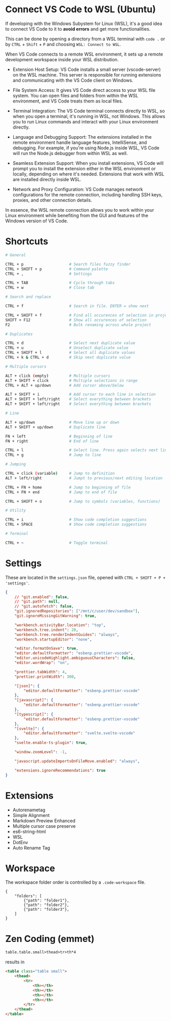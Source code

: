 # Connect VS Code to WSL (Ubuntu)

If developing with the Windows Subystem for Linux (WSL), it's a good idea to connect VS Code to it to **avoid errors** and get more functionalities.

This can be done by opening a directory from a WSL terminal with `code .` or by `CTRL` + `Shift` + `P` and choosing `WSL: Connect to WSL`.

When VS Code connects to a remote WSL environment, it sets up a remote development workspace inside your WSL distribution.

-   Extension Host Setup: VS Code installs a small server (vscode-server) on the WSL machine. This server is responsible for running extensions and communicating with the VS Code client on Windows.

-   File System Access: It gives VS Code direct access to your WSL file system. You can open files and folders from within the WSL environment, and VS Code treats them as local files.

-   Terminal Integration: The VS Code terminal connects directly to WSL, so when you open a terminal, it's running in WSL, not Windows. This allows you to run Linux commands and interact with your Linux environment directly.

-   Language and Debugging Support: The extensions installed in the remote environment handle language features, IntelliSense, and debugging. For example, if you're using Node.js inside WSL, VS Code will run the Node.js debugger from within WSL as well.

-   Seamless Extension Support: When you install extensions, VS Code will prompt you to install the extension either in the WSL environment or locally, depending on where it's needed. Extensions that work with WSL are installed directly inside WSL.

-   Network and Proxy Configuration: VS Code manages network configurations for the remote connection, including handling SSH keys, proxies, and other connection details.

In essence, the WSL remote connection allows you to work within your Linux environment while benefiting from the GUI and features of the Windows version of VS Code.

# Shortcuts

```bash
# General

CTRL + p                    # Search files fuzzy finder
CTRL + SHIFT + p            # Command palette
CTRL + ,                    # Settings

CTRL + TAB                  # Cycle through tabs
CTRL + w                    # Close tab

# Search and replace

CTRL + f                    # Search in file. ENTER = show next

CTRL + SHIFT + f            # Find all occurences of selection in project
SHIFT + F12                 # Show all occurences of selection
F2                          # Bulk renaming across whole project

# Duplicates

CTRL + d                    # Select next duplicate value
CTRL + u                    # Unselect duplicate value
CTRL + SHIFT + l            # Select all duplicate values
CTRL + k & CTRL + d         # Skip next duplicate value

# Multiple cursors

ALT + click (empty)         # Multiple cursors
ALT + SHIFT + click         # Multiple selections in range
CTRL + ALT + up/down        # Add cursor above/below

ALT + SHIFT + i             # Add cursor to each line in selection
ALT + SHIFT + left/right    # Select everything between brackets
ALT + SHIFT + left/right    # Select everything between brackets

# Line

ALT + up/down               # Move line up or down
ALT + SHIFT + up/down       # Duplicate line

FN + left                   # Beginning of line
FN + right                  # End of line

CTRL + l                    # Select line. Press again selects next line
CTRL + g                    # Jump to line

# Jumping

CTRL + click (variable)     # Jump to definition
ALT + left/right            # Jumpt to previous/next editing location

CTRL + FN + home            # Jump to beginning of file
CTRL + FN + end             # Jump to end of file

CTRL + SHIFT + o            # Jump to symbols (variables, functions)

# Utility

CTRL + i                    # Show code completion suggestions
CTRL + SPACE                # Show code completion suggestions

# Terminal

CTRL + ~                    # Toggle terminal
```

# Settings

These are located in the `settings.json` file, opened with `CTRL + SHIFT + P + 'settings'`.

```json
{
    // "git.enabled": false,
    // "git.path": null,
    // "git.autofetch": false,
    "git.ignoredRepositories": ["/mnt/c/user/dev/sandbox"],
    "git.ignoreMissingGitWarning": true,

    "workbench.activityBar.location": "top",
    "workbench.tree.indent": 20,
    "workbench.tree.renderIndentGuides": "always",
    "workbench.startupEditor": "none",

    "editor.formatOnSave": true,
    "editor.defaultFormatter": "esbenp.prettier-vscode",
    "editor.unicodeHighlight.ambiguousCharacters": false,
    "editor.wordWrap": "on",

    "prettier.tabWidth": 4,
    "prettier.printWidth": 300,

    "[json]": {
        "editor.defaultFormatter": "esbenp.prettier-vscode"
    },
    "[javascript]": {
        "editor.defaultFormatter": "esbenp.prettier-vscode"
    },
    "[typescript]": {
        "editor.defaultFormatter": "esbenp.prettier-vscode"
    },
    "[svelte]": {
        "editor.defaultFormatter": "svelte.svelte-vscode"
    },
    "svelte.enable-ts-plugin": true,

    "window.zoomLevel": -1,

    "javascript.updateImportsOnFileMove.enabled": "always",

    "extensions.ignoreRecommendations": true
}
```

# Extensions

-   Autorenametag
-   Simple Alignment
-   Markdown Preview Enhanced
-   Multiple cursor case preserve
-   es6-string-html
-   WSL
-   DotEnv
-   Auto Rename Tag

# Workspace

The workspace folder order is controlled by a `.code-workspace` file.

```
{
    "folders": [
        {"path": "folder1"},
        {"path": "folder2"},
        {"path": "folder3"},
    ]
}
```

# Zen Coding (emmet)

```html
table.table.small>thead>tr>th*4
```

results in

```html
<table class="table small">
    <thead>
        <tr>
            <th></th>
            <th></th>
            <th></th>
            <th></th>
        </tr>
    </thead>
</table>
```
